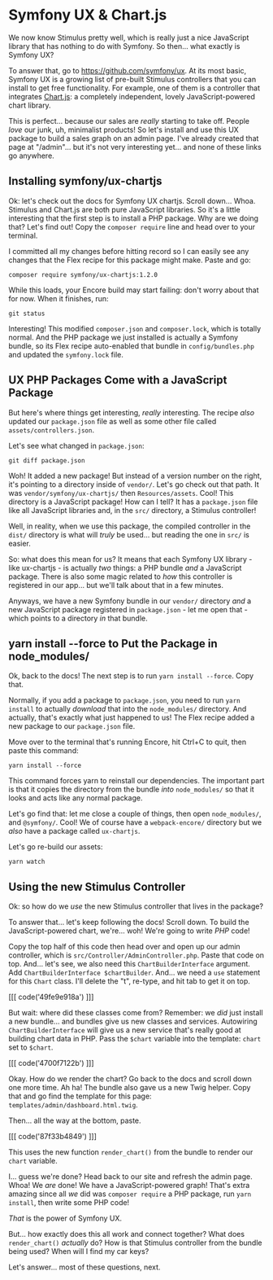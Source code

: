 # Symfony UX & Chart.js

We now know Stimulus pretty well, which is really just a nice JavaScript
library that has nothing to do with Symfony. So then... what exactly is Symfony UX?

To answer that, go to https://github.com/symfony/ux. At its most basic, Symfony
UX is a growing list of pre-built Stimulus controllers that you can install to
get free functionality. For example, one of them is a controller that integrates
[Chart.js](https://www.chartjs.org/): a completely independent, lovely
JavaScript-powered chart library.

This is perfect... because our sales are *really* starting to take off. People
*love* our junk, uh, minimalist products! So let's install and use this UX package
to build a sales graph on an admin page. I've already created that page at
"/admin"... but it's not very interesting yet... and none of these links go anywhere.

## Installing symfony/ux-chartjs

Ok: let's check out the docs for Symfony UX chartjs. Scroll down... Whoa.
Stimulus and Chart.js are both pure JavaScript libraries. So it's a little
interesting that the first step is to install a PHP package. Why are we doing
that? Let's find out! Copy the `composer require` line and head over to your terminal.

I committed all my changes before hitting record so I can easily see any
changes that the Flex recipe for this package might make. Paste and go:

```terminal
composer require symfony/ux-chartjs:1.2.0
```

While this loads, your Encore build may start failing: don't worry about that
for now. When it finishes, run:

```terminal
git status
```

Interesting! This modified `composer.json` and `composer.lock`, which is totally
normal. And the PHP package we just installed is actually a Symfony bundle, so
its Flex recipe auto-enabled that bundle in `config/bundles.php` and updated the
`symfony.lock` file.

## UX PHP Packages Come with a JavaScript Package

But here's where things get interesting, *really* interesting. The recipe *also*
updated our `package.json` file as well as some other file called
`assets/controllers.json`.

Let's see what changed in `package.json`:

```terminal
git diff package.json
```

Woh! It added a new package! But instead of a version number on the right, it's
pointing to a directory inside of `vendor/`. Let's go check out that path. It was
`vendor/symfony/ux-chartjs/` then `Resources/assets`. Cool! This directory is a
JavaScript package! How can I tell? It has a `package.json` file like all JavaScript
libraries and, in the `src/` directory, a Stimulus controller!

Well, in reality, when we use this package, the compiled controller in the `dist/`
directory is what will *truly* be used... but reading the one in `src/` is easier.

So: what does this mean for us? It means that each Symfony UX library - like
ux-chartjs - is actually *two* things: a PHP bundle *and* a JavaScript package.
There is also some magic related to *how* this controller is registered in our
app... but we'll talk about that in a few minutes.

Anyways, we have a new Symfony bundle in our `vendor/` directory *and* a new
JavaScript package registered in `package.json` - let me open that - which points
to a directory *in* that bundle.

## yarn install --force to Put the Package in node_modules/

Ok, back to the docs! The next step is to run `yarn install --force`. Copy that.

Normally, if you add a package to `package.json`, you need to run `yarn install` to
actually *download* that into the `node_modules/` directory. And actually, that's
exactly what just happened to us! The Flex recipe added a new package to our
`package.json` file.

Move over to the terminal that's running Encore, hit Ctrl+C to quit, then paste
this command:

```terminal
yarn install --force
```

This command forces yarn to reinstall our dependencies. The important part is
that it copies the directory from the bundle *into* `node_modules/` so that
it looks and acts like any normal package.

Let's go find that: let me close a couple of things, then open `node_modules/`,
and `@symfony/`. Cool! We of course have a `webpack-encore/` directory but we
*also* have a package called `ux-chartjs`.

Let's go re-build our assets:

```terminal
yarn watch
```

## Using the new Stimulus Controller

Ok: so how do we *use* the new Stimulus controller that lives in the package?

To answer that... let's keep following the docs! Scroll down. To build the
JavaScript-powered chart, we're... woh! We're going to write *PHP* code!

Copy the top half of this code then head over and open up our admin controller,
which is `src/Controller/AdminController.php`. Paste that code on top. And...
let's see, we also need this `ChartBuilderInterface` argument. Add
`ChartBuilderInterface $chartBuilder`. And... we need a `use` statement for this
`Chart` class. I'll delete the "t", re-type, and hit tab to get it on top.

[[[ code('49fe9e918a') ]]]

But wait: where did these classes come from? Remember: we *did* just install a new
bundle... and bundles give us new classes and services. Autowiring
`ChartBuilderInterface` will give us a new service that's really good at building
chart data in PHP. Pass the `$chart` variable into the template: `chart` set to
`$chart`.

[[[ code('4700f7122b') ]]]

Okay. How do we render the chart? Go back to the docs and scroll down one
more time. Ah ha! The bundle also gave us a new Twig helper. Copy that and go
find the template for this page: `templates/admin/dashboard.html.twig`.

Then... all the way at the bottom, paste.

[[[ code('87f33b4849') ]]]

This uses the new function `render_chart()` from the bundle to render our `chart`
variable.

I... guess we're done? Head back to our site and refresh the admin page. Whoa!
We *are* done! We have a JavaScript-powered graph! That's extra amazing since all
*we* did was `composer require` a PHP package, run `yarn install`, then write
some PHP code!

*That* is the power of Symfony UX.

But... how exactly does this all work and connect together? What does `render_chart()`
*actually* do? How is that Stimulus controller from the bundle being used? When
will I find my car keys?

Let's answer... most of these questions, next.

